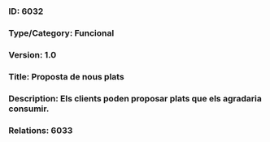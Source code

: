 ### ID: 6032
### Type/Category: Funcional
### Version: 1.0
### Title: Proposta de nous plats
### Description: Els clients poden proposar plats que els agradaria consumir.
### Relations: 6033
